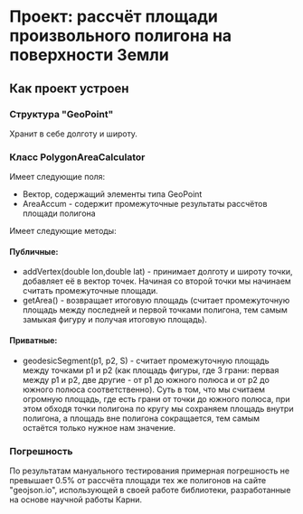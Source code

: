 # Проект: рассчёт площади произвольного полигона на поверхности Земли

## Как проект устроен

### Структура "GeoPoint"
Хранит в себе долготу и широту.

### Класс PolygonAreaCalculator
Имеет следующие поля:
- Вектор, содержащий элементы типа GeoPoint
- AreaAccum - содержит промежуточные результаты рассчётов площади полигона

Имеет следующие методы:

#### Публичные:
- addVertex(double lon,double lat) - принимает долготу и широту точки, добавляет её в вектор точек. Начиная со второй точки мы начинаем считать промежуточные площади.
- getArea() - возвращает итоговую площадь (считает промежуточную площадь между последней и первой точками полигона, тем самым замыкая фигуру и получая итоговую площадь).

#### Приватные:
- geodesicSegment(p1, p2, S) - считает промежуточную площадь между точками p1 и p2 (как площадь фигуры, где 3 грани: первая между p1 и p2, две другие - от p1 до южного полюса и от p2 до южного полюса соответственно). Суть в том, что мы считаем огромную площадь, где есть грани от точки до южного полюса, при этом обходя точки полигона по кругу мы сохраняем площадь внутри полигона, а площадь вне полигона сокращается, тем самым остаётся только нужное нам значение.

### Погрешность
По результатам мануального тестирования примерная погрешность не превышает 0.5% от рассчёта площади тех же полигонов на сайте "geojson.io", использующей в своей работе библиотеки, разработанные на основе научной работы Карни.
